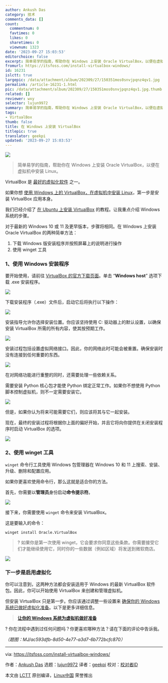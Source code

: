 ```yaml
---
author: Ankush Das
category: 技术
comments_data: []
count:
  commentnum: 0
  favtimes: 0
  likes: 0
  sharetimes: 0
  viewnum: 1323
date: '2023-09-27 15:03:53'
editorchoice: false
excerpt: 简单易学的指南，帮助你在 Windows 上安装 Oracle VirtualBox，以便在虚拟机中安装 Linux。
fromurl: https://itsfoss.com/install-virtualbox-windows/
id: 16231
islctt: true
largepic: /data/attachment/album/202309/27/150351mos0snvjpqnz4qv1.jpg
permalink: /article-16231-1.html
pic: /data/attachment/album/202309/27/150351mos0snvjpqnz4qv1.jpg.thumb.jpg
related: []
reviewer: wxy
selector: lujun9972
summary: 简单易学的指南，帮助你在 Windows 上安装 Oracle VirtualBox，以便在虚拟机中安装 Linux。
tags:
- VirtualBox
thumb: false
title: 在 Windows 上安装 VirtualBox
titlepic: true
translator: geekpi
updated: '2023-09-27 15:03:53'
---
```


![](/data/attachment/album/202309/27/150351mos0snvjpqnz4qv1.jpg)



> 
> 简单易学的指南，帮助你在 Windows 上安装 Oracle VirtualBox，以便在虚拟机中安装 Linux。
> 
> 
> 


VirtualBox 是 [最好的虚拟化软件](/article-15911-1.html) 之一。


如果你想 [使用 Windows 上的 VirtualBox，在虚拟机中安装 Linux](/article-15183-1.html)，第一步是安装 VirtualBox 应用本身。


我们已经介绍了 [在 Ubuntu 上安装 VirtualBox](/article-11282-1.html) 的教程。让我重点介绍 Windows 系统的步骤。


对于最新的 Windows 10 或 11 及更早版本，步骤将相同。在 Windows 上安装 Oracle VirtualBox 的两种简单方法：


1. 下载 Windows 版安装程序并按照屏幕上的说明进行操作
2. 使用 winget 工具


### 1、使用 Windows 安装程序


要开始使用，请前往 [VirtualBox 的官方下载页面](https://www.virtualbox.org/wiki/Downloads)。单击 “**Windows host**” 选项下载 .exe 安装程序。


![](/data/attachment/album/202309/27/150353zzpm38pm5rmtlx0e.jpg)


下载安装程序（.exe）文件后，启动它后将执行以下操作：


![](/data/attachment/album/202309/27/150353myrceynre2epnz2y.jpg)


安装指导允许你选择安装位置。你应该坚持使用 C: 驱动器上的默认设置，以确保安装 VirtualBox 所需的所有内容，使其按预期工作。


![](/data/attachment/album/202309/27/150353puwidrd7abxuxp7a.jpg)


安装过程包括设置虚拟网络接口。因此，你的网络此时可能会被重置。确保安装时没有连接到任何重要的东西。


![](/data/attachment/album/202309/27/150353plder3uiob8ejf3v.jpg)


在对网络功能进行重整的同时，还需要处理一些依赖关系。


需要安装 Python 核心包才能使 Python 绑定正常工作。如果你不想使用 Python 脚本控制虚拟机，则不一定需要安装它。


![](/data/attachment/album/202309/27/150353ss04jbmq6t7sk099.jpg)


但是，如果你认为将来可能需要它们，则应该将其与它一起安装。


现在，最终的安装过程将根据你上面的偏好开始，并且它将向你提供在关闭安装程序时启动 VirtualBox 的选项。


![](/data/attachment/album/202309/27/150353qujyfky2xpqwq5qn.jpg)


### 2、使用 winget 工具


`winget` 命令行工具使用 Windows 包管理器在 Windows 10 和 11 上搜索、安装、升级、删除和配置应用。


如果你更喜欢使用命令行，那么这就是适合你的方法。


首先，你需要以**管理员**身份启动**命令提示符**。


![](/data/attachment/album/202309/27/150354ltrek7rrzxuxef7u.jpg)


接下来，你需要使用 `winget` 命令来安装 VirtualBox。


这是要输入的命令：



```
winget install Oracle.VirtualBox

```


> 
> ? 如果你是第一次使用 winget，它会要求你同意这些条款。你需要接受它们才能继续使用它，同时你的一些数据（例如区域）将发送到微软商店。
> 
> 
> 


![](/data/attachment/album/202309/27/150354izrqh18v80nr06hq.jpg)


### 下一步是启用虚拟化


你可以注意到，这两种方法都会安装适用于 Windows 的最新 VirtualBox 软件包。因此，你可以开始使用 VirtualBox 来创建和管理虚拟机。


但安装 VirtualBox 只是第一步。你应该通过调整一些设置来 [确保你的 Windows 系统已做好虚拟化准备](/article-16186-1.html)。以下是更多详细信息。



> 
> **[让你的 Windows 系统为虚拟机做好准备](/article-16186-1.html)**
> 
> 
> 


? 你在流程中遇到过任何问题吗？你更喜欢哪种方法？请在下面的评论中告诉我。


*（题图：MJ/ac593dfb-8d50-4e77-a3d7-6b772bcfc870）*




---


via: <https://itsfoss.com/install-virtualbox-windows/>


作者：[Ankush Das](https://itsfoss.com/author/ankush/) 选题：[lujun9972](https://github.com/lujun9972) 译者：[geekpi](https://github.com/geekpi) 校对：[校对者ID](https://github.com/%E6%A0%A1%E5%AF%B9%E8%80%85ID)


本文由 [LCTT](https://github.com/LCTT/TranslateProject) 原创编译，[Linux中国](https://linux.cn/) 荣誉推出